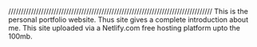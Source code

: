 /////////////////////////////////////////////////////////////////////////////////
This is the personal portfolio website. Thus site gives a complete introduction about me. 
This site uploaded via a Netlify.com free hosting platform upto the 100mb. 
